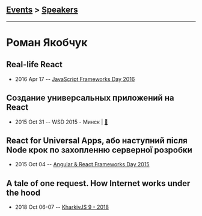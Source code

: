 ## [Events](../README.md) > [Speakers](../speakers.md)
---

# Роман Якобчук

## Real-life React
- 2016 Apr 17 -- [JavaScript Frameworks Day 2016](https://frameworksdays.com/event/js-frameworks-day-2016/review/real-life-react)    
## Создание универсальных приложений на React
- 2015 Oct 31 -- WSD 2015 - Минск  | [:notebook:](http://slides.com/romaniakobchuk/deck-9-10-11-13)  
## React for Universal Apps, або наступний після Node крок по захопленню серверної розробки
- 2015 Oct 04 -- [Angular &amp; React Frameworks Day 2015](https://frameworksdays.com/event/angular-react-fwday-2015/review/react-for-universal-apps)    
## A tale of one request. How Internet works under the hood
- 2018 Oct 06-07 -- [KharkivJS 9 - 2018](https://www.youtube.com/watch?v=uXXdYCd93F8)    
